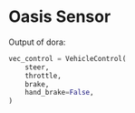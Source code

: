 # Oasis Sensor


Output of dora:

```python
vec_control = VehicleControl(
    steer,
    throttle,
    brake,
    hand_brake=False,
)
```